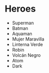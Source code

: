 # Heroes

* Superman
* Batman
* Aquaman
* Mujer Maravilla
* Linterna Verde
* Robin
* Volcán Negro
* Atom
* Dark
